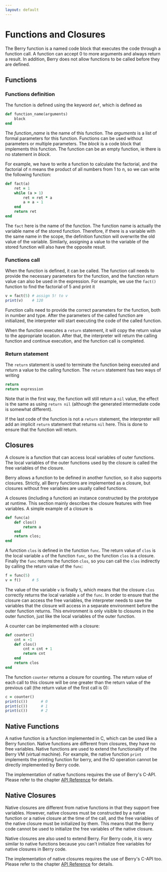 ```yaml
---
layout: default
---
```


# Functions and Closures

The Berry function is a named code block that executes the code through a function call. A function can accept 0 to more arguments and always return a result. In addition, Berry does not allow functions to be called before they are defined.

## Functions

### Functions definition

The function is defined using the keyword `def`, which is defined as

``` ruby
def function_name(arguments)
    block
end
```

The *function_name* is the name of this function. The *arguments* is a list of formal parameters for this function. Functions can be used without parameters or multiple parameters. The *block* is a code block that implements this function. The function can be an empty function, ie there is no statement in *block*.

For example, we have to write a function to calculate the factorial, and the factorial of n means the product of all numbers from 1 to n, so we can write the following function:

``` ruby
def fact(a)
    ret = 1
    while (a > 1)
        ret = ret * a
        a = a - 1
    end
    return ret
end
```

The `fact` here is the name of the function. The function name is actually the variable name of the stored function.
Therefore, if there is a variable with the same name in the scope, the definition function will overwrite the old value of the variable. Similarly, assigning a value to the variable of the stored function will also have the opposite result.

### Functions call

When the function is defined, it can be called. The function call needs to provide the necessary parameters for the function, and the function return value can also be used in the expression. For example, we use the `fact()` function to find the factorial of 5 and print it

``` ruby
v = fact(5) # assign 5! to v
print(v)    # 120
```

Function calls need to provide the correct parameters for the function, both in number and type. After the parameters of the called function are initialized, the interpreter will start executing the code of the called function.

When the function executes a `return` statement, it will copy the return value to the appropriate location. After that, the interpreter will return the calling function and continue execution, and the function call is completed.

### Return statement

The `return` statement is used to terminate the function being executed and return a value to the calling function. The `return` statement has two ways of writing

``` ruby
return
return expression
```

Note that in the first way, the function will still return a `nil` value, the effect is the same as using `return nil` (although the generated intermediate code is somewhat different).

If the last code of the function is not a `return` statement, the interpreter will add an implicit `return` statement that returns `nil` here. This is done to ensure that the function will return.

## Closures

A closure is a function that can access local variables of outer functions. The local variables of the outer functions used by the closure is called the free variables of the closure.

Berry allows a function to be defined in another function, so it also supports closures. Strictly, all Berry functions are implemented as a closure, but closures without free variables are usually called functions.

A closures (including a function) an instance constructed by the prototype at runtime. This section mainly describes the closure features with free variables. A simple example of a closure is

``` ruby
def func(a)
    def clos()
        return a
    end
    return clos;
end
```

A function `clos` is defined in the function `func`. The return value of `clos` is the local variable `a` of the function `func`, so the function `clos` is a closure. Finally the `func` returns the function `clos`, so you can call the `clos` indirectly by calling the return value of the `func`:

``` ruby
f = func(5)
v = f()     # 5
```

The value of the variable `v` is finally `5`, which means that the closure `clos` correctly returns the local variable `a` of the `func`. In order to ensure that the closure can access the free variables, the interpreter needs to save the variables that the closure will access in a separate environment before the outer function returns. This environment is only visible to closures in the outer function, just like the local variables of the outer function.

A counter can be implemented with a closure:

``` ruby
def counter()
    cnt = -1
    def clos()
        cnt = cnt + 1
        return cnt
    end
    return clos
end
```

The function `counter` returns a closure for counting. The return value of each call to this closure will be one greater than the return value of the previous call (the return value of the first call is 0):

``` ruby
c = counter()
print(c())      # 0
print(c())      # 1
print(c())      # 2
```

## Native Functions

A native function is a function implemented in C, which can be used like a Berry function. Native functions are different from closures, they have no free variables. Native functions are used to extend the functionality of the Berry VM (virtual machine). For example, the native function `print` implements the printing function for berry, and the IO operation cannot be directly implemented by Berry code.

The implementation of native functions requires the use of Berry's C-API. Please refer to the chapter [API Reference](./api-reference.html) for details.

## Native Closures

Native closures are different from native functions in that they support free variables. However, native closures must be constructed by a native function or a native closure at the time of the call, and the free variables of the native closure must be initialized by them. This means that the Berry code cannot be used to initialize the free variables of the native closure.

Native closures are also used to extend Berry. For Berry code, it is very similar to native functions because you can't initialize free variables for native closures in Berry code.

The implementation of native closures requires the use of Berry's C-API too. Please refer to the chapter [API Reference](./api-reference.html) for details.
